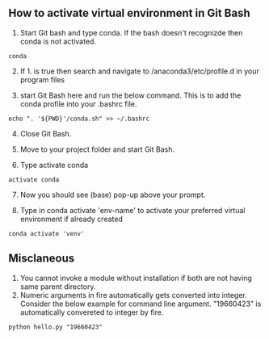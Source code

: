 ## How to activate virtual environment in Git Bash

1. Start Git bash and type conda. If the bash doesn't recognizde then conda is not activated.

```
conda
```
2. If 1. is true then search and navigate to /anaconda3/etc/profile.d in your program files

3. start Git Bash here and run the below command. This is to add the conda profile into your .bashrc file.

```
echo ". '${PWD}'/conda.sh" >> ~/.bashrc
```
4. Close Git Bash.

5. Move to your project folder and start Git Bash.

6. Type activate conda

```
activate conda
```
7. Now you should see (base) pop-up above your prompt.

8. Type in conda activate 'env-name' to activate your preferred virtual environment if already created

```
conda activate 'venv'
```
## Misclaneous

1. You cannot invoke a module without installation if both are not having same parent directory.
2. Numeric arguments in fire automatically gets converted into integer. Consider the below example for command line argument. "19660423" is automatically convereted to integer by fire.

```
python hello.py "19660423"

```



